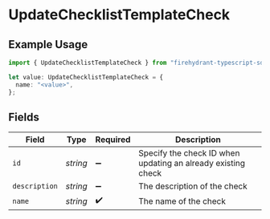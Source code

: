 # UpdateChecklistTemplateCheck

## Example Usage

```typescript
import { UpdateChecklistTemplateCheck } from "firehydrant-typescript-sdk/models/components";

let value: UpdateChecklistTemplateCheck = {
  name: "<value>",
};
```

## Fields

| Field                                                        | Type                                                         | Required                                                     | Description                                                  |
| ------------------------------------------------------------ | ------------------------------------------------------------ | ------------------------------------------------------------ | ------------------------------------------------------------ |
| `id`                                                         | *string*                                                     | :heavy_minus_sign:                                           | Specify the check ID when updating an already existing check |
| `description`                                                | *string*                                                     | :heavy_minus_sign:                                           | The description of the check                                 |
| `name`                                                       | *string*                                                     | :heavy_check_mark:                                           | The name of the check                                        |
